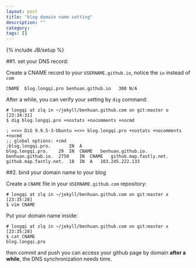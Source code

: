 ```yaml
---
layout: post
title: "blog domain name setting"
description: ""
category: 
tags: []
---
```

{% include JB/setup %}

##1. set your DNS record:

Create  a CNAME record to your `USERNAME.github.io`, notice the `io` instead of `com`

`CNAME	blog.longqi.pro	benhuan.github.io	300	N/A	`

After a while, you can verify your setting by `dig` command:

```
# longqi at zlq in ~/jekyll/benhuan.github.com on git:master o [23:34:31]
$ dig blog.longqi.pro +nostats +nocomments +nocmd           

; <<>> DiG 9.9.5-3-Ubuntu <<>> blog.longqi.pro +nostats +nocomments +nocmd
;; global options: +cmd
;blog.longqi.pro.		IN	A
blog.longqi.pro.	29	IN	CNAME	benhuan.github.io.
benhuan.github.io.	2750	IN	CNAME	github.map.fastly.net.
github.map.fastly.net.	18	IN	A	103.245.222.133
```

##2. bind your domain name to your blog

Create a `CNAME` file in your `USERNAME.github.com` repository:

```
# longqi at zlq in ~/jekyll/benhuan.github.com on git:master x [23:35:28]
$ vim CNAME 
```
Put your domain name inside:

```
# longqi at zlq in ~/jekyll/benhuan.github.com on git:master x [23:35:28]
$ cat CNAME 
blog.longqi.pro
```

then commit and push you can access your github page by domain **after a while**, the DNS synchronization needs time.
